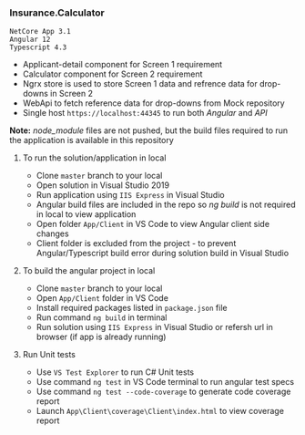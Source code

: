 ### Insurance.Calculator

```
NetCore App 3.1
Angular 12
Typescript 4.3
```

- Applicant-detail component for Screen 1 requirement
- Calculator component for Screen 2 requirement
- Ngrx store is used to store Screen 1 data and refrence data for drop-downs in Screen 2
- WebApi to fetch reference data for drop-downs from Mock repository
- Single host `https://localhost:44345` to run both *Angular* and *API*

**Note:** *node_module* files are not pushed, but the build files required to run the application is available in this repository

1) To run the solution/application in local
	- Clone `master` branch to your local
	- Open solution in Visual Studio 2019
	- Run application using `IIS Express` in Visual Studio
	- Angular build files are included in the repo so *ng build* is not required in local to view application
	- Open folder `App/Client` in VS Code to view Angular client side changes
	- Client folder is excluded from the project - to prevent Angular/Typescript build error during solution build in Visual Studio

2) To build the angular project in local
	- Clone `master` branch to your local
	- Open `App/Client` folder in VS Code
	- Install required packages listed in `package.json` file
	- Run command `ng build` in terminal
	- Run solution using `IIS Express` in Visual Studio or refersh url in browser (if app is already running)

3) Run Unit tests
	- Use `VS Test Explorer` to run C# Unit tests
	- Use command `ng test` in VS Code terminal to run angular test specs
	- Use command `ng test --code-coverage` to generate code coverage report
	- Launch `App\Client\coverage\Client\index.html` to view coverage report

[](https://github.com/mehandas/Insurance.Calculator/blob/master/Screen%201.png)
